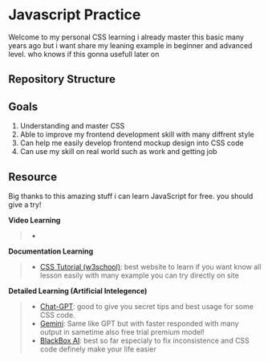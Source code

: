 
# Javascript Practice
Welcome to my personal CSS learning i already master this basic many years ago but i want share my leaning example in beginner and advanced level. who knows if this gonna usefull later on 

## Repository Structure

## Goals
 1. Understanding and master CSS
 2. Able to improve my frontend development skill with many diffrent style
 3. Can help me easily develop frontend mockup design into CSS code 
 4. Can use my skill on real world such as work and getting job

##  Resource
Big thanks to this amazing stuff i can learn JavaScript for free. you should give a try!

**Video Learning**
> - 


**Documentation Learning**
> - [CSS Tutorial (w3school)](https://www.w3schools.com/CSS/): best website to learn if you want know all lesson easily with many example you can try directly on site


**Detailed Learning (Artificial Intelegence)**
> - [Chat-GPT](https://chatgpt.com/): good to give you secret tips and best usage for some CSS code.
> - [Gemini](https://gemini.google.com/): Same like GPT but with faster responded with many output in sametime also free trial premium model!
> - [BlackBox AI](https://blackboxai.com/): best so far especialy to fix inconsistence and CSS code definely make your life easier
